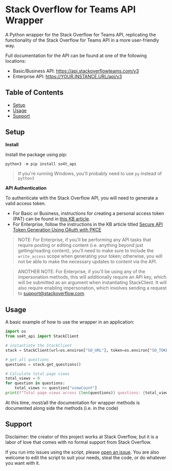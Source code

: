 # Stack Overflow for Teams API Wrapper
A Python wrapper for the Stack Overflow for Teams API, replicating the functionality of the Stack Overflow for Teams API in a more user-friendly way.

Full documentation for the API can be found at one of the following locations:
* Basic/Business API: https://api.stackoverflowteams.com/v3
* Enterprise API: https://YOUR.INSTANCE.URL/api/v3

## Table of Contents
* [Setup](https://github.com/jklick-so/so4t_api_wrapper?tab=readme-ov-file#setup)
* [Usage](https://github.com/jklick-so/so4t_api_wrapper?tab=readme-ov-file#basic-usage)
* [Support](https://github.com/jklick-so/so4t_api_wrapper?tab=readme-ov-file#support)


## Setup

**Install**

Install the package using pip:

```python
python3 -m pip install so4t_api
```
> If you're running Windows, you'll probably need to use `py` instead of `python3`

**API Authentication**

To authenticate with the Stack Overflow API, you will need to generate a valid access token.

* For Basic or Business, instructions for creating a personal access token (PAT) can be found in [this KB article](https://stackoverflow.help/en/articles/4385859-stack-overflow-for-teams-api).
* For Enterprise, follow the instructions in the KB article titled [Secure API Token Generation Using OAuth with PKCE](https://support.stackenterprise.co/support/solutions/articles/22000286119-secure-api-token-generation-using-oauth-with-pkce)

> NOTE: For Enterprise, if you'll be performing any API tasks that require posting or editing content (i.e. anything beyond just getting/reading content), you'll need to make sure to include the `write_access` scope when generating your token; otherwise, you will not be able to make the necessary updates to content via the API.

> ANOTHER NOTE: For Enterprise, if you'll be using any of the impersonation methods, this will additionally require an API key, which will be submitted as an argument when instantiating StackClient. It will also require enabling impersonation, which involves sending a request to support@stackoverflow.com.


## Usage
A basic example of how to use the wrapper in an application:

```python
import os
from so4t_api import StackClient

# instantiate the StackClient
stack = StackClient(url=os.environ["SO_URL"], token=os.environ["SO_TOKEN"]) 

# get all questions
questions = stack.get_questions() 

# Calculate total page views
total_views = 0
for question in questions:
    total_views += question["viewCount"]
print(f"Total page views across {len(questions)} questions: {total_views}")
```

At this time, most/all the documentation for wrapper methods is documented along side the methods (i.e. in the code)

## Support
Disclaimer: the creator of this project works at Stack Overflow, but it is a labor of love that comes with no formal support from Stack Overflow. 

If you run into issues using the script, please [open an issue](https://github.com/jklick-so/so4t_api_wrapper/issues). You are also welcome to edit the script to suit your needs, steal the code, or do whatever you want with it.
